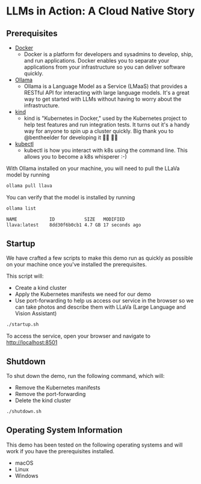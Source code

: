 # LLMs in Action: A Cloud Native Story

## Prerequisites

- [Docker](https://docs.docker.com/install/)
  - Docker is a platform for developers and sysadmins to develop, ship, and run applications. Docker enables you to separate your applications from your infrastructure so you can deliver software quickly.
- [Ollama](https://ollama.com/)
  - Ollama is a Language Model as a Service (LMaaS) that provides a RESTful API for interacting with large language models. It's a great way to get started with LLMs without having to worry about the infrastructure.
- [kind](https://kind.sigs.k8s.io/)
  - kind is "Kubernetes in Docker," used by the Kubernetes project to help test features and run integration tests. It turns out it's a handy way for anyone to spin up a cluster quickly. Big thank you to @bentheelder for developing it 👏🏼 👏🏼
- [kubectl](https://kubernetes.io/docs/tasks/tools/install-kubectl/)
  - kubectl is how you interact with k8s using the command line. This allows you to become a k8s whisperer :-)

With Ollama installed on your machine, you will need to pull the LLaVa model by running

```sh
ollama pull llava
```

You can verify that the model is installed by running

```sh
ollama list

NAME            ID           SIZE   MODIFIED
llava:latest    8dd30f6b0cb1 4.7 GB 17 seconds ago 
```

## Startup

We have crafted a few scripts to make this demo run as quickly as possible on your machine once you've installed the prerequisites.

This script will:

- Create a kind cluster
- Apply the Kubernetes manifests we need for our demo
- Use port-forwarding to help us access our service in the browser so we can take photos and describe them with LLaVa (Large Language and Vision Assistant)

```sh
./startup.sh
```

To access the service, open your browser and navigate to [http://localhost:8501](http://localhost:8501)

## Shutdown

To shut down the demo, run the following command, which will:

- Remove the Kubernetes manifests
- Remove the port-forwarding
- Delete the kind cluster

```sh
./shutdown.sh
```

## Operating System Information

This demo has been tested on the following operating systems and will work if you have the prerequisites installed.

- macOS
- Linux
- Windows
